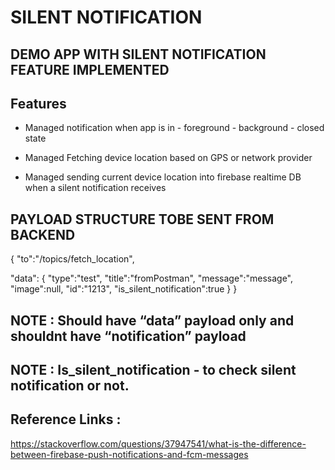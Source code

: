 # SILENT NOTIFICATION

## DEMO APP WITH SILENT NOTIFICATION FEATURE IMPLEMENTED

## Features
* Managed notification when app is in
        - foreground
        - background
        - closed state
* Managed Fetching device location based on GPS or network provider

* Managed sending current device location into firebase realtime DB when a silent notification receives

## PAYLOAD STRUCTURE TOBE SENT FROM BACKEND
{
"to":"/topics/fetch_location",

"data": {
"type":"test",
"title":"fromPostman",
"message":"message",
"image":null,
"id":"1213",
"is_silent_notification":true
}
}

## NOTE : Should have “data” payload only and shouldnt have “notification” payload
## NOTE : Is_silent_notification - to check silent notification or not.

## Reference Links :
https://stackoverflow.com/questions/37947541/what-is-the-difference-between-firebase-push-notifications-and-fcm-messages
